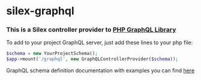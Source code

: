 # silex-graphql

### This is a Silex controller provider to [PHP GraphQL Library](http://github.com/youshido/graphql/)

To add to your project GraphQL server, just add these lines to your php file: 

```php
$schema = new YourProjectSchema();
$app->mount('/graphql', new GraphQLControllerProvider($schema));
```

GraphQL schema definition documentation with examples you can find [here](http://github.com/youshido/graphql/)
